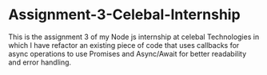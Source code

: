 # Assignment-3-Celebal-Internship
This is the assignment 3 of my Node js internship at celebal Technologies in which I have refactor an existing piece of code that uses callbacks for async operations to use Promises and Async/Await for better readability and error handling.
